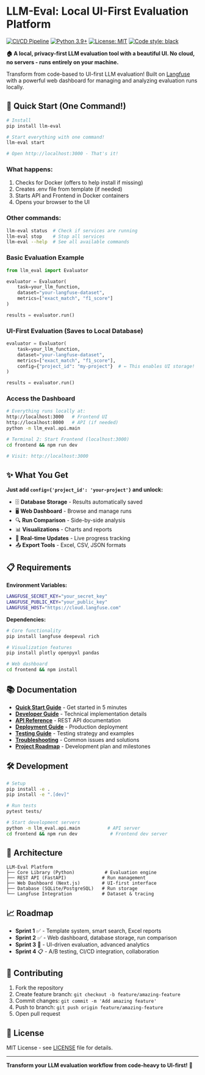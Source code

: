 # LLM-Eval: Local UI-First Evaluation Platform

[![CI/CD Pipeline](https://github.com/faisalx96/llm-eval/actions/workflows/ci.yml/badge.svg)](https://github.com/faisalx96/llm-eval/actions/workflows/ci.yml)
[![Python 3.9+](https://img.shields.io/badge/python-3.9+-blue.svg)](https://www.python.org/downloads/)
[![License: MIT](https://img.shields.io/badge/License-MIT-yellow.svg)](https://opensource.org/licenses/MIT)
[![Code style: black](https://img.shields.io/badge/code%20style-black-000000.svg)](https://github.com/psf/black)

**🏠 A local, privacy-first LLM evaluation tool with a beautiful UI. No cloud, no servers - runs entirely on your machine.**

Transform from code-based to UI-first LLM evaluation! Built on [Langfuse](https://langfuse.com) with a powerful web dashboard for managing and analyzing evaluation runs locally.

## 🚀 Quick Start (One Command!)

```bash
# Install
pip install llm-eval

# Start everything with one command!
llm-eval start

# Open http://localhost:3000 - That's it!
```

### What happens:
1. Checks for Docker (offers to help install if missing)
2. Creates .env file from template (if needed)
3. Starts API and Frontend in Docker containers
4. Opens your browser to the UI

### Other commands:
```bash
llm-eval status  # Check if services are running
llm-eval stop    # Stop all services
llm-eval --help  # See all available commands
```

### Basic Evaluation Example
```python
from llm_eval import Evaluator

evaluator = Evaluator(
    task=your_llm_function,
    dataset="your-langfuse-dataset",  
    metrics=["exact_match", "f1_score"]
)

results = evaluator.run()
```

### UI-First Evaluation (Saves to Local Database)
```python
evaluator = Evaluator(
    task=your_llm_function,
    dataset="your-langfuse-dataset",
    metrics=["exact_match", "f1_score"],
    config={"project_id": "my-project"}  # ← This enables UI storage!
)

results = evaluator.run()
```

### Access the Dashboard
```bash
# Everything runs locally at:
http://localhost:3000   # Frontend UI
http://localhost:8000   # API (if needed)
python -m llm_eval.api.main

# Terminal 2: Start Frontend (localhost:3000)  
cd frontend && npm run dev

# Visit: http://localhost:3000
```

## ✨ What You Get

**Just add `config={'project_id': 'your-project'}` and unlock:**

- 🗄️ **Database Storage** - Results automatically saved
- 🖥️ **Web Dashboard** - Browse and manage runs  
- 🔍 **Run Comparison** - Side-by-side analysis
- 📊 **Visualizations** - Charts and reports
- 🔄 **Real-time Updates** - Live progress tracking
- 📤 **Export Tools** - Excel, CSV, JSON formats

## 📋 Requirements

**Environment Variables:**
```bash
LANGFUSE_SECRET_KEY="your_secret_key"
LANGFUSE_PUBLIC_KEY="your_public_key" 
LANGFUSE_HOST="https://cloud.langfuse.com"
```

**Dependencies:**
```bash
# Core functionality
pip install langfuse deepeval rich

# Visualization features
pip install plotly openpyxl pandas

# Web dashboard
cd frontend && npm install
```

## 📚 Documentation

- **[Quick Start Guide](docs/USER_GUIDE.md)** - Get started in 5 minutes
- **[Developer Guide](docs/DEVELOPER_GUIDE.md)** - Technical implementation details
- **[API Reference](docs/API_REFERENCE.md)** - REST API documentation
- **[Deployment Guide](docs/DEPLOYMENT_GUIDE.md)** - Production deployment
- **[Testing Guide](docs/TESTING_GUIDE.md)** - Testing strategy and examples
- **[Troubleshooting](docs/TROUBLESHOOTING.md)** - Common issues and solutions
- **[Project Roadmap](docs/ROADMAP.md)** - Development plan and milestones

## 🛠️ Development

```bash
# Setup
pip install -e .
pip install -e ".[dev]"

# Run tests
pytest tests/

# Start development servers
python -m llm_eval.api.main          # API server
cd frontend && npm run dev            # Frontend dev server
```

## 🎯 Architecture

```
LLM-Eval Platform
├── Core Library (Python)           # Evaluation engine
├── REST API (FastAPI)             # Run management
├── Web Dashboard (Next.js)        # UI-first interface  
├── Database (SQLite/PostgreSQL)   # Run storage
└── Langfuse Integration           # Dataset & tracing
```

## 📈 Roadmap

- **Sprint 1** ✅ - Template system, smart search, Excel reports
- **Sprint 2** ✅ - Web dashboard, database storage, run comparison  
- **Sprint 3** 🚧 - UI-driven evaluation, advanced analytics
- **Sprint 4** 📋 - A/B testing, CI/CD integration, collaboration

## 🤝 Contributing

1. Fork the repository
2. Create feature branch: `git checkout -b feature/amazing-feature`
3. Commit changes: `git commit -m 'Add amazing feature'`
4. Push to branch: `git push origin feature/amazing-feature`
5. Open pull request

## 📄 License

MIT License - see [LICENSE](LICENSE) file for details.

---

**Transform your LLM evaluation workflow from code-heavy to UI-first!** 🚀